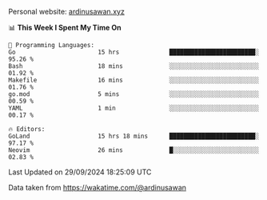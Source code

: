 Personal website: [ardinusawan.xyz](https://ardinusawan.xyz)

<!--START_SECTION:waka-->
📊 **This Week I Spent My Time On** 

```text
💬 Programming Languages: 
Go                       15 hrs              ████████████████████████░   95.26 % 
Bash                     18 mins             ░░░░░░░░░░░░░░░░░░░░░░░░░   01.92 % 
Makefile                 16 mins             ░░░░░░░░░░░░░░░░░░░░░░░░░   01.76 % 
go.mod                   5 mins              ░░░░░░░░░░░░░░░░░░░░░░░░░   00.59 % 
YAML                     1 min               ░░░░░░░░░░░░░░░░░░░░░░░░░   00.17 % 

🔥 Editors: 
GoLand                   15 hrs 18 mins      ████████████████████████░   97.17 % 
Neovim                   26 mins             █░░░░░░░░░░░░░░░░░░░░░░░░   02.83 % 
```


 Last Updated on 29/09/2024 18:25:09 UTC
<!--END_SECTION:waka-->
Data taken from https://wakatime.com/@ardinusawan
